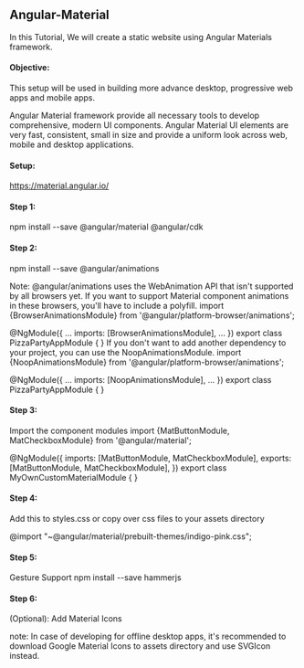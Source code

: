 ## Angular-Material
In this Tutorial, We will create a static website using Angular Materials framework.

#### Objective:
This setup will be used in building more advance desktop, progressive web apps and mobile apps.

Angular Material framework provide all necessary tools to develop comprehensive, modern UI components.
Angular Material UI elements are very fast, consistent, small in size and provide a uniform look across web, mobile and desktop applications.

#### Setup: 
https://material.angular.io/

#### Step 1:
npm install --save @angular/material @angular/cdk

#### Step 2:
npm install --save @angular/animations

Note: @angular/animations uses the WebAnimation API that isn't supported by all browsers yet. If you want to support Material component animations in these browsers, you'll have to include a polyfill.
import {BrowserAnimationsModule} from '@angular/platform-browser/animations';

@NgModule({
  ...
  imports: [BrowserAnimationsModule],
  ...
})
export class PizzaPartyAppModule { }
If you don't want to add another dependency to your project, you can use the NoopAnimationsModule.
import {NoopAnimationsModule} from '@angular/platform-browser/animations';

@NgModule({
  ...
  imports: [NoopAnimationsModule],
  ...
})
export class PizzaPartyAppModule { }

#### Step 3:
Import the component modules
import {MatButtonModule, MatCheckboxModule} from '@angular/material';

@NgModule({
  imports: [MatButtonModule, MatCheckboxModule],
  exports: [MatButtonModule, MatCheckboxModule],
})
export class MyOwnCustomMaterialModule { }

#### Step 4:
Add this to styles.css or copy over css files to your assets directory

@import "~@angular/material/prebuilt-themes/indigo-pink.css";

#### Step 5:
Gesture Support
npm install --save hammerjs

#### Step 6:
(Optional): Add Material Icons
<link href="https://fonts.googleapis.com/icon?family=Material+Icons" rel="stylesheet">

note: In case of developing for offline desktop apps, it's recommended to download Google Material Icons to assets directory and use SVGIcon instead.
